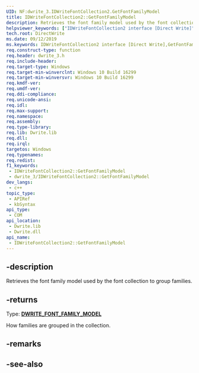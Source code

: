 ```yaml
---
UID: NF:dwrite_3.IDWriteFontCollection2.GetFontFamilyModel
title: IDWriteFontCollection2::GetFontFamilyModel
description: Retrieves the font family model used by the font collection to group families.
helpviewer_keywords: ["IDWriteFontCollection2 interface [Direct Write]","GetFontFamilyModel method","IDWriteFontCollection2.GetFontFamilyModel","IDWriteFontCollection2::GetFontFamilyModel","GetFontFamilyModel","GetFontFamilyModel method [Direct Write]","GetFontFamilyModel method [Direct Write]","IDWriteFontCollection2 interface","directwrite.idwritefontcollection2_getfontfamilymodel","dwrite_3/IDWriteFontCollection2::GetFontFamilyModel"]
tech.root: DirectWrite
ms.date: 09/12/2019
ms.keywords: IDWriteFontCollection2 interface [Direct Write],GetFontFamilyModel method, IDWriteFontCollection2.GetFontFamilyModel, IDWriteFontCollection2::GetFontFamilyModel, GetFontFamilyModel, GetFontFamilyModel method [Direct Write], GetFontFamilyModel method [Direct Write],IDWriteFontCollection2 interface, directwrite.idwritefontcollection2_getfontfamilymodel, dwrite_3/IDWriteFontCollection2::GetFontFamilyModel
req.construct-type: function
req.header: dwrite_3.h
req.include-header: 
req.target-type: Windows
req.target-min-winverclnt: Windows 10 Build 16299
req.target-min-winversvr: Windows 10 Build 16299
req.kmdf-ver: 
req.umdf-ver: 
req.ddi-compliance: 
req.unicode-ansi: 
req.idl: 
req.max-support: 
req.namespace: 
req.assembly: 
req.type-library: 
req.lib: Dwrite.lib
req.dll: 
req.irql: 
targetos: Windows
req.typenames: 
req.redist: 
f1_keywords:
 - IDWriteFontCollection2::GetFontFamilyModel
 - dwrite_3/IDWriteFontCollection2::GetFontFamilyModel
dev_langs:
 - c++
topic_type:
 - APIRef
 - kbSyntax
api_type:
 - COM
api_location:
 - Dwrite.lib
 - Dwrite.dll
api_name:
 - IDWriteFontCollection2::GetFontFamilyModel
---
```


## -description

Retrieves the font family model used by the font collection to group families.



## -returns

Type: **[DWRITE_FONT_FAMILY_MODEL](./ne-dwrite_3-dwrite_font_family_model.md)**

How families are grouped in the collection.

## -remarks

## -see-also

